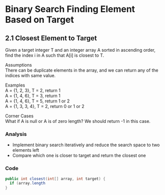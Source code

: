# Binary Search Finding Element Based on Target
## 2.1 Closest Element to Target
Given a target integer T and an integer array A sorted in ascending order, find the index i in A such that A[i] is closest to T.

Assumptions
<br>There can be duplicate elements in the array, and we can return any of the indices with same value.

Examples
<br>A = {1, 2, 3}, T = 2, return 1
<br>A = {1, 4, 6}, T = 3, return 1
<br>A = {1, 4, 6}, T = 5, return 1 or 2
<br>A = {1, 3, 3, 4}, T = 2, return 0 or 1 or 2

Corner Cases
<br>What if A is null or A is of zero length? We should return -1 in this case.

### Analysis
- Implement binary search iteratively and reduce the search space to two elements left
- Compare which one is closer to target and return the closest one

### Code
```java
public int closest(int[] array, int target) {
  if (array.length
}
```
